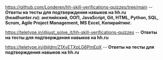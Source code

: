 https://github.com/Londeren/hh-skill-verifications-quizzes/tree/main  -- **Ответы на тесты для подтверждения навыков на hh.ru (headhunter.ru):
английский, ООП, JavaScript, Git, HTML, Python, SQL, Scrum, Agile Project Management, MS Excel, Копирайтинг.**

https://teletype.in/@just_solve_it/hh-skill-verifications-quizzes  -- **Ответы на тесты для подтверждения навыков на hh.ru**

https://teletype.in/@ildm/Z1XvETXpLG6PmEpX  -- **Ответы на тесты для подтверждения навыков на hh.ru**
